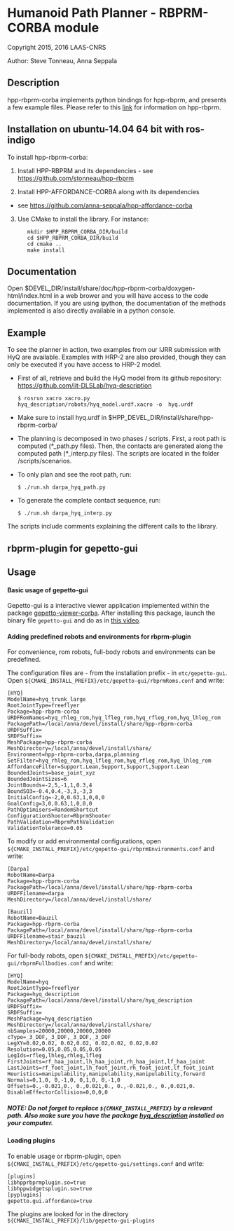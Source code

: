 #  Humanoid Path Planner - RBPRM-CORBA module

Copyright 2015, 2016 LAAS-CNRS

Author: Steve Tonneau, Anna Seppala

## Description
hpp-rbprm-corba implements python bindings for hpp-rbprm, and presents a few example files.
Please refer to this [link](https://github.com/stonneau/hpp-rbprm) for information on hpp-rbprm.

## Installation on ubuntu-14.04 64 bit with ros-indigo

To install hpp-rbprm-corba:

  1. Install HPP-RBPRM and its dependencies
	- see https://github.com/stonneau/hpp-rbprm

  2. Install HPP-AFFORDANCE-CORBA along with its dependencies
  - see https://github.com/anna-seppala/hpp-affordance-corba

  3. Use CMake to install the library. For instance:

			mkdir $HPP_RBPRM_CORBA_DIR/build
			cd $HPP_RBPRM_CORBA_DIR/build
			cd cmake ..	
			make install
	


## Documentation

  Open $DEVEL_DIR/install/share/doc/hpp-rbprm-corba/doxygen-html/index.html in a web brower and you
  will have access to the code documentation. If you are using ipython, the documentation of the methods implemented
  is also directly available in a python console.

## Example

  To see the planner in action, two examples from our IJRR submission with HyQ are available. Examples with HRP-2 are also provided,
  though they can only be executed if you have access to HRP-2 model.


  - First of all, retrieve and build the HyQ model from its github repository:
	https://github.com/iit-DLSLab/hyq-description


    ```$ rosrun xacro xacro.py  hyq_description/robots/hyq_model.urdf.xacro -o  hyq.urdf```

  - Make sure to install hyq.urdf in $HPP_DEVEL_DIR/install/share/hpp-rbprm-corba/

  - The planning is decomposed in two phases / scripts. First, a root path is computed (\*_path.py files). Then, the contacts are generated along the computed path (\*_interp.py files). The scripts are located in the folder /scripts/scenarios.

  - To only plan and see the root path, run:


    ```$ ./run.sh darpa_hyq_path.py```

  - To generate the complete contact sequence, run:


    ```$ ./run.sh darpa_hyq_interp.py```

  The scripts include comments explaining the different calls to the library.


## rbprm-plugin for gepetto-gui
## Usage

#### Basic usage of gepetto-gui
Gepetto-gui is a interactive viewer application implemented within the package [gepetto-viewer-corba](https://github.com/anna-seppala/gepetto-viewer-corba/tree/affordance). After installing this package, launch the binary file `gepetto-gui` and do as in [this video](http://homepages.laas.fr/jmirabel/raw/videos/hpp-gui-example.mp4).

#### Adding predefined robots and environments for rbprm-plugin
For convenience, rom robots, full-body robots and environments can be predefined.

The configuration files are - from the installation prefix - in `etc/gepetto-gui`.
Open `${CMAKE_INSTALL_PREFIX}/etc/gepetto-gui/rbprmRoms.conf` and write:
```
[HYQ]
ModelName=hyq_trunk_large
RootJointType=freeflyer
Package=hpp-rbprm-corba
URDFRomNames=hyq_rhleg_rom,hyq_lfleg_rom,hyq_rfleg_rom,hyq_lhleg_rom
PackagePath=/local/anna/devel/install/share/hpp-rbprm-corba
URDFSuffix=
SRDFSuffix=
MeshPackage=hpp-rbprm-corba
MeshDirectory=/local/anna/devel/install/share/
Environment=hpp-rbprm-corba,darpa,planning
SetFilter=hyq_rhleg_rom,hyq_lfleg_rom,hyq_rfleg_rom,hyq_lhleg_rom
AffordanceFilter=Support.Lean,Support,Support,Support.Lean
BoundedJoints=base_joint_xyz
BoundedJointSizes=6
JointBounds=-2,5,-1,1,0.3,4
BoundSO3=-0.4,0.4,-3,3,-3,3
InitialConfig=-2,0,0.63,1,0,0,0
GoalConfig=3,0,0.63,1,0,0,0
PathOptimisers=RandomShortcut
ConfigurationShooter=RbprmShooter
PathValidation=RbprmPathValidation
ValidationTolerance=0.05
```

To modify or add environmental configurations, open `${CMAKE_INSTALL_PREFIX}/etc/gepetto-gui/rbprmEnvironments.conf` and write:
```
[Darpa]
RobotName=Darpa
Package=hpp-rbprm-corba
PackagePath=/local/anna/devel/install/share/hpp-rbprm-corba
URDFFilename=darpa
MeshDirectory=/local/anna/devel/install/share/

[Bauzil]
RobotName=Bauzil
Package=hpp-rbprm-corba
PackagePath=/local/anna/devel/install/share/hpp-rbprm-corba
URDFFilename=stair_bauzil
MeshDirectory=/local/anna/devel/install/share/
```
For full-body robots, open `${CMAKE_INSTALL_PREFIX}/etc/gepetto-gui/rbprmFullbodies.conf` and write:
```
[HYQ]
ModelName=hyq
RootJointType=freeflyer
Package=hyq_description
PackagePath=/local/anna/devel/install/share/hyq_description
URDFSuffix=
SRDFSuffix=
MeshPackage=hyq_description
MeshDirectory=/local/anna/devel/install/share/
nbSamples=20000,20000,20000,20000
cType=_3_DOF,_3_DOF,_3_DOF,_3_DOF
LegXY=0.02,0.02, 0.02,0.02, 0.02,0.02, 0.02,0.02
Resolution=0.05,0.05,0.05,0.05
LegIds=rfleg,lhleg,rhleg,lfleg
FirstJoints=rf_haa_joint,lh_haa_joint,rh_haa_joint,lf_haa_joint
LastJoints=rf_foot_joint,lh_foot_joint,rh_foot_joint,lf_foot_joint
Heuristics=manipulability,manipulability,manipulability,forward
Normals=0,1,0, 0,-1,0, 0,1,0, 0,-1,0
Offsets=0.,-0.021,0., 0.,0.021,0., 0.,-0.021,0., 0.,0.021,0.
DisableEffectorCollision=0,0,0,0
```
##### NOTE: Do not forget to replace `${CMAKE_INSTALL_PREFIX}` by a relevant path. Also make sure you have the package [hyq_description](https://github.com/iit-DLSLab/hyq-description) installed on your computer.
#### Loading plugins
To enable usage or rbprm-plugin, open `${CMAKE_INSTALL_PREFIX}/etc/gepetto-gui/settings.conf` and write:
```
[plugins]
libhpprbprmplugin.so=true
libhppwidgetsplugin.so=true
[pyplugins]
gepetto.gui.affordance=true
```
The plugins are looked for in the directory `${CMAKE_INSTALL_PREFIX}/lib/gepetto-gui-plugins`



